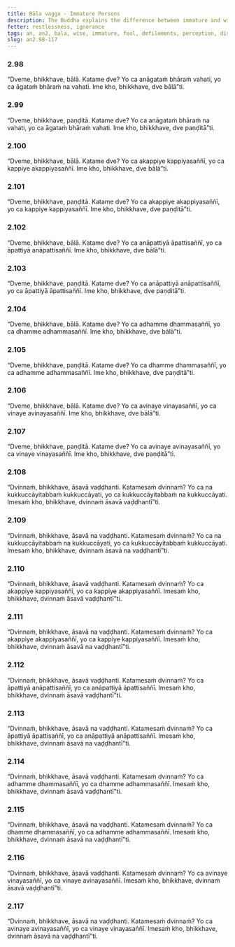 ```yaml
---
title: Bāla vagga - Immature Persons
description: The Buddha explains the difference between immature and wise persons, and how mental defilements increase or decrease based on how one perceives.
fetter: restlessness, ignorance
tags: an, an2, bala, wise, immature, fool, defilements, perception, discipline, dhamma, vinaya, offense, allowable, ignorance, wisdom, anxiety, mental agitation, restlessness
slug: an2.98-117
---
```


### 2.98

“Dveme, bhikkhave, bālā. Katame dve? Yo ca anāgataṁ bhāraṁ vahati, yo ca āgataṁ bhāraṁ na vahati. Ime kho, bhikkhave, dve bālā”ti.

### 2.99

“Dveme, bhikkhave, paṇḍitā. Katame dve? Yo ca anāgataṁ bhāraṁ na vahati, yo ca āgataṁ bhāraṁ vahati. Ime kho, bhikkhave, dve paṇḍitā”ti.

### 2.100

“Dveme, bhikkhave, bālā. Katame dve? Yo ca akappiye kappiyasaññī, yo ca kappiye akappiyasaññī. Ime kho, bhikkhave, dve bālā”ti.

### 2.101

“Dveme, bhikkhave, paṇḍitā. Katame dve? Yo ca akappiye akappiyasaññī, yo ca kappiye kappiyasaññī. Ime kho, bhikkhave, dve paṇḍitā”ti.

### 2.102

“Dveme, bhikkhave, bālā. Katame dve? Yo ca anāpattiyā āpattisaññī, yo ca āpattiyā anāpattisaññī. Ime kho, bhikkhave, dve bālā”ti.

### 2.103

“Dveme, bhikkhave, paṇḍitā. Katame dve? Yo ca anāpattiyā anāpattisaññī, yo ca āpattiyā āpattisaññī. Ime kho, bhikkhave, dve paṇḍitā”ti.

### 2.104

“Dveme, bhikkhave, bālā. Katame dve? Yo ca adhamme dhammasaññī, yo ca dhamme adhammasaññī. Ime kho, bhikkhave, dve bālā”ti.

### 2.105

“Dveme, bhikkhave, paṇḍitā. Katame dve? Yo ca dhamme dhammasaññī, yo ca adhamme adhammasaññī. Ime kho, bhikkhave, dve paṇḍitā”ti.

### 2.106

“Dveme, bhikkhave, bālā. Katame dve? Yo ca avinaye vinayasaññī, yo ca vinaye avinayasaññī. Ime kho, bhikkhave, dve bālā”ti.

### 2.107

“Dveme, bhikkhave, paṇḍitā. Katame dve? Yo ca avinaye avinayasaññī, yo ca vinaye vinayasaññī. Ime kho, bhikkhave, dve paṇḍitā”ti.

### 2.108

“Dvinnaṁ, bhikkhave, āsavā vaḍḍhanti. Katamesaṁ dvinnaṁ? Yo ca na kukkuccāyitabbaṁ kukkuccāyati, yo ca kukkuccāyitabbaṁ na kukkuccāyati. Imesaṁ kho, bhikkhave, dvinnaṁ āsavā vaḍḍhantī”ti.

### 2.109

“Dvinnaṁ, bhikkhave, āsavā na vaḍḍhanti. Katamesaṁ dvinnaṁ? Yo ca na kukkuccāyitabbaṁ na kukkuccāyati, yo ca kukkuccāyitabbaṁ kukkuccāyati. Imesaṁ kho, bhikkhave, dvinnaṁ āsavā na vaḍḍhantī”ti.

### 2.110

“Dvinnaṁ, bhikkhave, āsavā vaḍḍhanti. Katamesaṁ dvinnaṁ? Yo ca akappiye kappiyasaññī, yo ca kappiye akappiyasaññī. Imesaṁ kho, bhikkhave, dvinnaṁ āsavā vaḍḍhantī”ti.

### 2.111

“Dvinnaṁ, bhikkhave, āsavā na vaḍḍhanti. Katamesaṁ dvinnaṁ? Yo ca akappiye akappiyasaññī, yo ca kappiye kappiyasaññī. Imesaṁ kho, bhikkhave, dvinnaṁ āsavā na vaḍḍhantī”ti.

### 2.112

“Dvinnaṁ, bhikkhave, āsavā vaḍḍhanti. Katamesaṁ dvinnaṁ? Yo ca āpattiyā anāpattisaññī, yo ca anāpattiyā āpattisaññī. Imesaṁ kho, bhikkhave, dvinnaṁ āsavā vaḍḍhantī”ti.

### 2.113

“Dvinnaṁ, bhikkhave, āsavā na vaḍḍhanti. Katamesaṁ dvinnaṁ? Yo ca āpattiyā āpattisaññī, yo ca anāpattiyā anāpattisaññī. Imesaṁ kho, bhikkhave, dvinnaṁ āsavā na vaḍḍhantī”ti.

### 2.114

“Dvinnaṁ, bhikkhave, āsavā vaḍḍhanti. Katamesaṁ dvinnaṁ? Yo ca adhamme dhammasaññī, yo ca dhamme adhammasaññī. Imesaṁ kho, bhikkhave, dvinnaṁ āsavā vaḍḍhantī”ti.

### 2.115

“Dvinnaṁ, bhikkhave, āsavā na vaḍḍhanti. Katamesaṁ dvinnaṁ? Yo ca dhamme dhammasaññī, yo ca adhamme adhammasaññī. Imesaṁ kho, bhikkhave, dvinnaṁ āsavā na vaḍḍhantī”ti.

### 2.116

“Dvinnaṁ, bhikkhave, āsavā vaḍḍhanti. Katamesaṁ dvinnaṁ? Yo ca avinaye vinayasaññī, yo ca vinaye avinayasaññī. Imesaṁ kho, bhikkhave, dvinnaṁ āsavā vaḍḍhantī”ti.

### 2.117

“Dvinnaṁ, bhikkhave, āsavā na vaḍḍhanti. Katamesaṁ dvinnaṁ? Yo ca avinaye avinayasaññī, yo ca vinaye vinayasaññī. Imesaṁ kho, bhikkhave, dvinnaṁ āsavā na vaḍḍhantī”ti.
